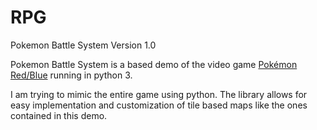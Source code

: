 RPG
==========

Pokemon Battle System Version 1.0

Pokemon Battle System is a  based demo of the video game [Pokémon Red/Blue](https://en.wikipedia.org/wiki/Pok%C3%A9mon_Red_and_Blue) running in python 3.

I am trying to mimic the entire game using python. The library allows for easy implementation and customization of tile based maps like the ones contained in this demo.

